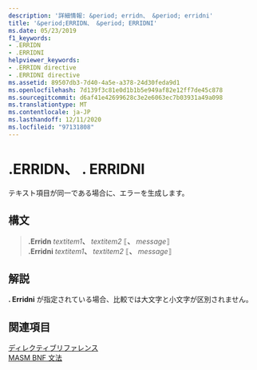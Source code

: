 ```yaml
---
description: '詳細情報: &period; erridn、 &period; erridni'
title: '&period;ERRIDN、 &period; ERRIDNI'
ms.date: 05/23/2019
f1_keywords:
- .ERRIDN
- .ERRIDNI
helpviewer_keywords:
- .ERRIDN directive
- .ERRIDNI directive
ms.assetid: 89507db3-7d40-4a5e-a378-24d30feda9d1
ms.openlocfilehash: 7d139f3c81e0d1b1b5e949af82e12ff7de45c878
ms.sourcegitcommit: d6af41e42699628c3e2e6063ec7b03931a49a098
ms.translationtype: MT
ms.contentlocale: ja-JP
ms.lasthandoff: 12/11/2020
ms.locfileid: "97131808"
---
```

# <a name="perioderridn-perioderridni"></a>&period;ERRIDN、 &period; ERRIDNI

テキスト項目が同一である場合に、エラーを生成します。

## <a name="syntax"></a>構文

> **.Erridn** *textitem1*__、__ *textitem2* ⟦__、__ *message*⟧ \
> **.Erridni** *textitem1*__、__ *textitem2* ⟦__、__ *message*⟧

## <a name="remarks"></a>解説

**&period; Erridni** が指定されている場合、比較では大文字と小文字が区別されません。

## <a name="see-also"></a>関連項目

[ディレクティブリファレンス](directives-reference.md)\
[MASM BNF 文法](masm-bnf-grammar.md)

